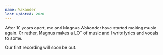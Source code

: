 ```yaml
---
name: Wakander
last-updated: 2020
---
```


After 10 years apart, me and Magnus Wakander have started making music again. Or rather, Magnus makes a LOT of music and I write lyrics and vocals to some.

Our first recording will soon be out.